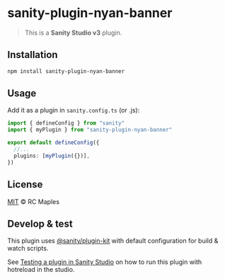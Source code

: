 # sanity-plugin-nyan-banner

> This is a **Sanity Studio v3** plugin.

## Installation

```sh
npm install sanity-plugin-nyan-banner
```

## Usage

Add it as a plugin in `sanity.config.ts` (or .js):

```ts
import { defineConfig } from "sanity"
import { myPlugin } from "sanity-plugin-nyan-banner"

export default defineConfig({
  //...
  plugins: [myPlugin({})],
})
```

## License

[MIT](LICENSE) © RC Maples

## Develop & test

This plugin uses [@sanity/plugin-kit](https://github.com/sanity-io/plugin-kit)
with default configuration for build & watch scripts.

See [Testing a plugin in Sanity Studio](https://github.com/sanity-io/plugin-kit#testing-a-plugin-in-sanity-studio)
on how to run this plugin with hotreload in the studio.
